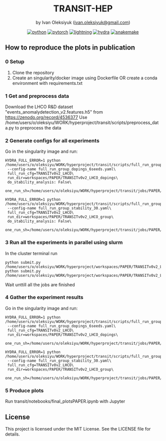 <div align="center">

# TRANSIT-HEP

by Ivan Oleksiyuk (ivan.oleksiyuk@gmail.com)

[![python](https://img.shields.io/badge/-Python_3.11-3776AB?logo=python&logoColor=white)](https://www.python.org/)
[![pytorch](https://img.shields.io/badge/-PyTorch_2.1-EE4C2C?logo=pytorch&logoColor=white)](https://pytorch.org/)
[![lightning](https://img.shields.io/badge/-Lightning_2.1-792EE5?logo=lightning&logoColor=white)](https://lightning.ai/)
[![hydra](https://img.shields.io/badge/-Hydra_1.3-89b8cd&logoColor=white)](https://hydra.cc/)
[![snakemake](https://img.shields.io/badge/-Snakemake_7.32.4-039475)](https://snakemake.readthedocs.io/)
</div>

## How to reproduce the plots in publication

### 0 Setup

1. Clone the repository
2. Create an singularity/docker image using Dockerfile OR create a conda environment with requirements.txt

### 1 Get and preprocess data

Download the LHCO R&D dataset "events_anomalydetection_v2.features.h5" from https://zenodo.org/record/4536377
Use /home/users/o/oleksiyu/WORK/hyperproject/transit/scripts/preprocess_data.py to preprocess the data

### 2 Generate configs for all experiments

Go in the singularity image and run:
```
HYDRA_FULL_ERROR=1 python /home/users/o/oleksiyu/WORK/hyperproject/transit/scripts/full_run_group.py\
 --config-name full_run_group_dopings_6seeds.yaml\
 full_run_cfg=TRANSITv0v2_LHCO\
 run_dir=workspaces/PAPER/TRANSITv0v2_LHCO_dopings\
 do_stability_analysis: False\
 one_run_sh=/home/users/o/oleksiyu/WORK/hyperproject/transit/jobs/PAPER/TRANSITv0v2_LHCO_one_run.sh

HYDRA_FULL_ERROR=1 python /home/users/o/oleksiyu/WORK/hyperproject/transit/scripts/full_run_group.py\
 --config-name full_run_group_stability_30.yaml\
 full_run_cfg=TRANSITv0v2_LHCO\
 run_dir=workspaces/PAPER/TRANSITv0v2_LHCO_group\
 do_stability_analysis: False\
 one_run_sh=/home/users/o/oleksiyu/WORK/hyperproject/transit/jobs/PAPER/TRANSITv0v2_LHCO_one_run.sh
```

### 3 Run all the experiments in parallel using slurm

In the cluster terminal run
```
python submit.py /home/users/o/oleksiyu/WORK/hyperproject/workspaces/PAPER/TRANSITv0v2_LHCO_dopings
python submit.py /home/users/o/oleksiyu/WORK/hyperproject/workspaces/PAPER/TRANSITv0v2_LHCO_group
```
Wait unttill all the jobs are finished

### 4 Gather the experiment results

Go in the singularity image and run:
```
HYDRA_FULL_ERROR=1 python /home/users/o/oleksiyu/WORK/hyperproject/transit/scripts/full_run_group.py\
 --config-name full_run_group_dopings_6seeds.yaml\
 full_run_cfg=TRANSITv0v2_LHCO\
 run_dir=workspaces/PAPER/TRANSITv0v2_LHCO_dopings\
 one_run_sh=/home/users/o/oleksiyu/WORK/hyperproject/transit/jobs/PAPER/TRANSITv0v2_LHCO_one_run.sh

HYDRA_FULL_ERROR=1 python /home/users/o/oleksiyu/WORK/hyperproject/transit/scripts/full_run_group.py\
 --config-name full_run_group_stability_30.yaml\
 full_run_cfg=TRANSITv0v2_LHCO\
 run_dir=workspaces/PAPER/TRANSITv0v2_LHCO_group\
 one_run_sh=/home/users/o/oleksiyu/WORK/hyperproject/transit/jobs/PAPER/TRANSITv0v2_LHCO_one_run.sh
```

### 5 Produce plots 

Run transit/notebooks/final_plotsPAPER.ipynb with Jupyter

## License

This project is licensed under the MIT License. See the LICENSE file for details.
